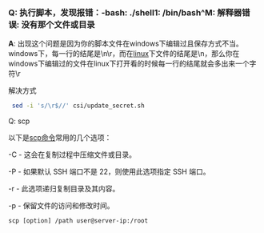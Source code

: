 ### Q: 执行脚本，发现报错：**-bash: ./shell1: /bin/bash^M: 解释器错误: 没有那个文件或目录**

**A**:  出现这个问题是因为你的脚本文件在windows下编辑过且保存方式不当。windows下，每一行的结尾是\n\r，而在[linux](https://so.csdn.net/so/search?from=pc_blog_highlight&q=linux)下文件的结尾是\n，那么你在windows下编辑过的文件在linux下打开看的时候每一行的结尾就会多出来一个字符\r

解决方式

```sh
 sed -i 's/\r$//' csi/update_secret.sh 
```



Q: scp

以下是[scp命令](https://so.csdn.net/so/search?q=scp命令&spm=1001.2101.3001.7020)常用的几个选项：

-C - 这会在复制过程中压缩文件或目录。

-P - 如果默认 SSH 端口不是 22，则使用此选项指定 SSH 端口。

-r - 此选项递归复制目录及其内容。

-p - 保留文件的访问和修改时间。



```shell
scp [option] /path user@server-ip:/root
```

